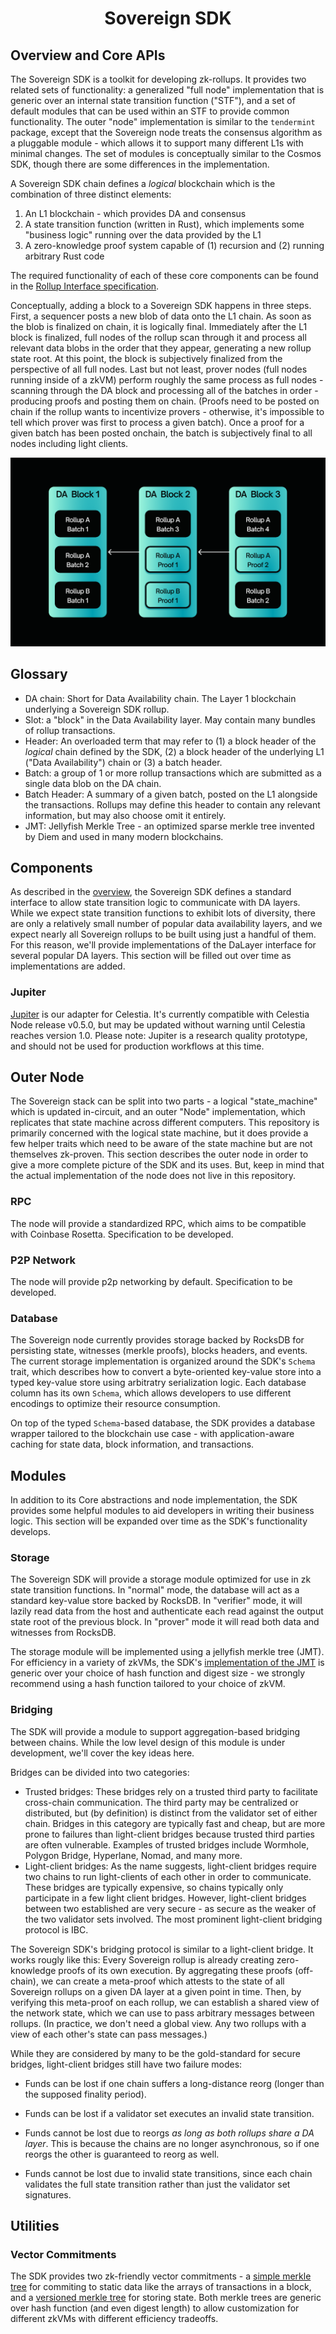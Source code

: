 <div align="center">
  <h1> Sovereign SDK </h1>
</div>

## Overview and Core APIs

The Sovereign SDK is a toolkit for developing zk-rollups. It provides two related sets of functionality: a generalized "full
node" implementation that is generic over an internal state transition function ("STF"), and a set of default modules
that can be used within an STF to provide common functionality. The outer "node" implementation is similar to the `tendermint`
package, except that the Sovereign node treats the consensus algorithm as a pluggable module - which allows it to support 
many different L1s with minimal changes. The set of modules is conceptually similar to the Cosmos SDK, though there are 
some differences in the implementation.

A Sovereign SDK chain defines a *logical* blockchain which is the combination of three distinct elements:

1. An L1 blockchain - which provides DA and consensus
2. A state transition function (written in Rust), which implements some "business logic" running over the
data provided by the L1
3. A zero-knowledge proof system capable of (1) recursion and (2) running arbitrary Rust code

The required functionality of each of these core components can be found in the [Rollup Interface specification](./interfaces).

Conceptually, adding a block to a Sovereign SDK happens in three steps. First, a sequencer posts a new blob of data onto
the L1 chain. As soon as the blob is finalized on chain, it is logically final. Immediately after the L1 block is finalized,
full nodes of the rollup scan through it and process all relevant data blobs in the order that they appear,
generating a new rollup state root. At this point, the block is subjectively finalized from the perspective of all full nodes.
Last but not least, prover nodes (full nodes running inside of a zkVM) perform roughly the same process as full nodes -
scanning through the DA block and processing all of the batches in order - producing proofs and posting them on chain.
(Proofs need to be posted on chain if the rollup wants to incentivize provers - otherwise, it's impossible to tell
which prover was first to process a given batch).
Once a proof for a given batch has been posted onchain, the batch is subjectively final to all nodes including light clients.

![Diagram showing batches and proofs posted on an L1](./assets/SovSDK.png)

## Glossary

- DA chain: Short for Data Availability chain. The Layer 1 blockchain underlying a Sovereign SDK rollup.
- Slot: a "block" in the Data Availability layer. May contain many bundles of rollup transactions.
- Header: An overloaded term that may refer to (1) a block header of the *logical* chain defined by the SDK,
 (2) a block header of the underlying L1 ("Data Availability") chain or (3) a batch header.
- Batch: a group of 1 or more rollup transactions which are submitted as a single data blob on the DA chain.
- Batch Header: A summary of a given batch, posted on the L1 alongside the transactions. Rollups may define this header
to contain any relevant information, but may also choose omit it entirely.
- JMT: Jellyfish Merkle Tree - an optimized sparse merkle tree invented by Diem and used in many modern blockchains.

## Components

As described in the [overview](./overview.md#overview-and-core-apis), the Sovereign SDK defines a standard interface to
allow state transition logic to communicate with DA layers. While we expect state transition functions to exhibit lots
of diversity, there are only a relatively small number of popular data availability layers, and we expect nearly
all Sovereign rollups to be built using just a handful of them. For this reason, we'll provide implementations of
the DaLayer interface for several popular DA layers. This section will be filled out over time as implementations
are added.

### Jupiter

[Jupiter](https://github.com/Sovereign-Labs/Jupiter) is our adapter for Celestia.
It's currently compatible with Celestia Node release v0.5.0, but may be updated without warning until
Celestia reaches version 1.0. Please note: Jupiter is a research quality prototype, and should not be used
for production workflows at this time.

## Outer Node

The Sovereign stack can be split into two parts - a logical "state_machine" which is updated in-circuit, and an outer
"Node" implementation, which replicates that state machine across different computers. This repository is primarily
concerned with the logical state machine, but it does provide a few helper traits which need to be aware of the
state machine but are not themselves zk-proven. This section describes the outer node in order to give a more
complete picture of the SDK and its uses. But, keep in mind that the actual implementation of the node does not live
in this repository.

### RPC

The node will provide a standardized RPC, which aims to be compatible with Coinbase Rosetta. Specification to be developed.

### P2P Network

The node will provide p2p networking by default. Specification to be developed.

### Database

The Sovereign node currently provides storage backed by RocksDB for persisting state, witnesses (merkle proofs), blocks
headers, and events. The current storage implementation is organized around the SDK's `Schema` trait, which describes
how to convert a byte-oriented key-value store into a typed key-value store using arbitratry serialization logic.
Each database column has its own `Schema`, which allows developers to use different encodings to optimize
their resource consumption.

On top of the typed `Schema`-based database, the SDK provides a database wrapper tailored to the blockchain
use case - with application-aware caching for state data, block information, and transactions.

## Modules

In addition to its Core abstractions and node implementation, the SDK provides some helpful modules to aid developers
in writing their business logic. This section will be expanded over time as the SDK's functionality develops.

### Storage

The Sovereign SDK will provide a storage module optimized for use in zk state transition functions. In "normal" mode,
the database will act as a standard key-value store backed by RocksDB. In "verifier" mode, it will lazily read data from
the host and authenticate each read against the output state root of the previous block.
In "prover" mode it will read both data and witnesses from RocksDB.

The storage module will be implemented using a jellyfish merkle tree (JMT). For efficiency in a variety of zkVMs, the SDK's
[implementation of the JMT](https://github.com/Sovereign-Labs/jellyfish-merkle-generic) is generic over your choice of
hash function and digest size - we strongly recommend using a hash function tailored to your choice of zkVM.

### Bridging

The SDK will provide a module to support aggregation-based bridging between chains. While the low level design of this module
is under development, we'll cover the key ideas here.

Bridges can be divided into two categories:

- Trusted bridges: These bridges rely on a trusted third party to facilitate cross-chain communication. The third party
may be centralized or distributed, but (by definition) is distinct from the validator set of either chain. Bridges in
this category are typically fast and cheap, but are more prone to failures than light-client bridges because trusted
third parties are often vulnerable. Examples of trusted bridges include Wormhole, Polygon Bridge, Hyperlane, Nomad,
and many more.
- Light-client bridges: As the name suggests, light-client bridges require two chains to run light-clients of each
other in order to communicate. These bridges are typically expensive, so chains typically only participate in a few
light client bridges. However, light-client bridges between two established are very secure - as secure as the
weaker of the two validator sets involved. The most prominent light-client bridging protocol is IBC.

The Sovereign SDK's bridging protocol is similar to a light-client bridge. It works rougly like this: Every Sovereign
rollup is already creating zero-knowledge proofs of its own execution. By aggregating these proofs (off-chain),
we can create a meta-proof which attests to the state of all Sovereign rollups on a given DA layer at a given
point in time. Then, by verifying this meta-proof on each rollup, we can establish a shared view of the network
state, which we can use to pass arbitrary messages between rollups. (In practice, we don't need a global view.
Any two rollups with a view of each other's state can pass messages.)

While they are considered by many to be the gold-standard for secure bridges, light-client bridges still
have two failure modes:

- Funds can be lost if one chain suffers a long-distance reorg (longer than the supposed finality period).
- Funds can be lost if a validator set executes an invalid state transition.

- Funds cannot be lost due to reorgs *as long as both rollups share a DA layer*. This is because the chains
are no longer asynchronous, so if one reorgs the other is guaranteed to reorg as well.
- Funds cannot be lost due to invalid state transitions, since each chain validates the full state transition
rather than just the validator set signatures.

## Utilities

### Vector Commitments

The SDK provides two zk-friendly vector commitments - a
[simple merkle tree](https://github.com/Sovereign-Labs/nmt-rs/blob/master/src/simple_merkle/tree.rs) for commiting to
static data like the arrays of transactions in a block, and a [versioned merkle tree](./overview.md#storage) for storing
state. Both merkle trees are generic over hash function (and even digest length) to allow customization for different zkVMs
with different efficiency tradeoffs.
